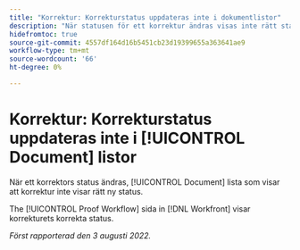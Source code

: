 ```yaml
---
title: "Korrektur: Korrekturstatus uppdateras inte i dokumentlistor"
description: "När statusen för ett korrektur ändras visas inte rätt status i en dokumentlista."
hidefromtoc: true
source-git-commit: 4557df164d16b5451cb23d19399655a363641ae9
workflow-type: tm+mt
source-wordcount: '66'
ht-degree: 0%

---
```



# Korrektur: Korrekturstatus uppdateras inte i [!UICONTROL Document] listor

När ett korrektors status ändras, [!UICONTROL Document] lista som visar att korrektur inte visar rätt ny status.

The [!UICONTROL Proof Workflow] sida in [!DNL Workfront] visar korrekturets korrekta status.

_Först rapporterad den 3 augusti 2022._

